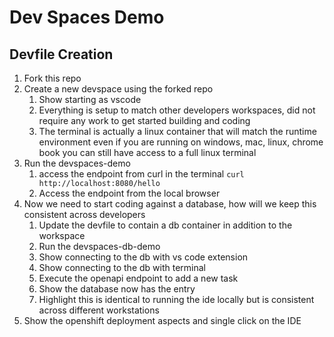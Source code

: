 # Dev Spaces Demo

## Devfile Creation

1. Fork this repo
1. Create a new devspace using the forked repo
    1. Show starting as vscode
    1. Everything is setup to match other developers workspaces, did not require any work to get started building and coding
    1. The terminal is actually a linux container that will match the runtime environment even if you are running on windows, mac, linux, chrome book you can still have access to a full linux terminal
1. Run the devspaces-demo
    1. access the endpoint from curl in the terminal
        ```curl http://localhost:8080/hello```
    1. Access the endpoint from the local browser
1. Now we need to start coding against a database, how will we keep this consistent across developers
    1. Update the devfile to contain a db container in addition to the workspace
    1. Run the devspaces-db-demo
    1. Show connecting to the db with vs code extension
    1. Show connecting to the db with terminal
    1. Execute the openapi endpoint to add a new task
    1. Show the database now has the entry
    1. Highlight this is identical to running the ide locally but is consistent across different workstations
1. Show the openshift deployment aspects and single click on the IDE
